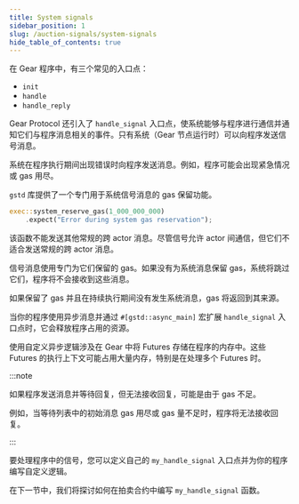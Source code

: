 ```yaml
---
title: System signals
sidebar_position: 1
slug: /auction-signals/system-signals
hide_table_of_contents: true
---
```


在 Gear 程序中，有三个常见的入口点：

- `init`
- `handle`
- `handle_reply`

Gear Protocol 还引入了 `handle_signal` 入口点，使系统能够与程序进行通信并通知它们与程序消息相关的事件。只有系统（Gear 节点运行时）可以向程序发送信号消息。

系统在程序执行期间出现错误时向程序发送消息。例如，程序可能会出现紧急情况或 gas 用尽。

`gstd` 库提供了一个专门用于系统信号消息的 gas 保留功能。

```rust
exec::system_reserve_gas(1_000_000_000)
    .expect("Error during system gas reservation");
```

该函数不能发送其他常规的跨 actor 消息。尽管信号允许 actor 间通信，但它们不适合发送常规的跨 actor 消息。

信号消息使用专门为它们保留的 gas。如果没有为系统消息保留 gas，系统将跳过它们，程序将不会接收到这些消息。

如果保留了 gas 并且在持续执行期间没有发生系统消息，gas 将返回到其来源。

当你的程序使用异步消息并通过 `#[gstd::async_main]` 宏扩展 `handle_signal` 入口点时，它会释放程序占用的资源。

使用自定义异步逻辑涉及在 Gear 中将 Futures 存储在程序的内存中。这些 Futures 的执行上下文可能占用大量内存，特别是在处理多个 Futures 时。

:::note

如果程序发送消息并等待回复，但无法接收回复，可能是由于 gas 不足。

例如，当等待列表中的初始消息 gas 用尽或 gas 量不足时，程序将无法接收回复。

:::

要处理程序中的信号，您可以定义自己的 `my_handle_signal` 入口点并为你的程序编写自定义逻辑。

在下一节中，我们将探讨如何在拍卖合约中编写 `my_handle_signal` 函数。
